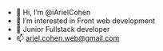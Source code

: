 - 👋 Hi, I’m @iArielCohen
- 👀 I’m interested in Front web development
- 🌱 Junior Fullstack developer
- 📫 ariel.cohen.web@gmail.com

